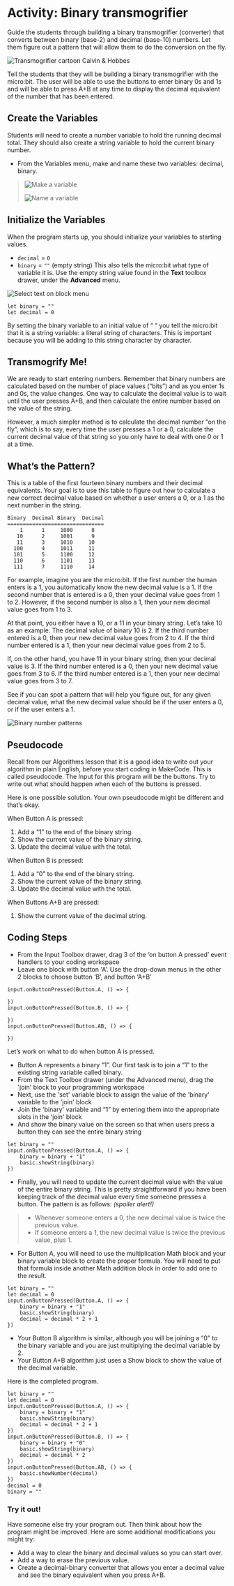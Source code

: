 # Activity: Binary transmogrifier

Guide the students through building a binary transmogrifier (converter) that converts between binary (base-2) and decimal (base-10) numbers. Let them figure out a pattern that will allow them to do the conversion on the fly.

![Transmogrifier cartoon](/static/courses/csintro/binary/transmogrifier.png) Calvin & Hobbes

Tell the students that they will be building a binary transmogrifier with the micro:bit. The user will be able to use the buttons to enter binary 0s and 1s and will be able to press A+B at any time to display the decimal equivalent of the number that has been entered.

## Create the Variables

Students will need to create a number variable to hold the running decimal total. They should also create a string variable to hold the current binary number.

* From the Variables menu, make and name these two variables: decimal, binary.

> ![Make a variable](/static/courses/csintro/binary/make-a-variable.png)
> 
> ![Name a variable](/static/courses/csintro/binary/name-a-variable.png)

## Initialize the Variables

When the program starts up, you should initialize your variables to starting values.

* `decimal` = `0`
* `binary` = `""` (empty string) This also tells the micro:bit what type of variable it is. Use the empty string value found in the **Text** toolbox drawer, under the **Advanced** menu.

![Select text on block menu](/static/courses/csintro/binary/select-text-blocks.png)

```blocks
let binary = ""
let decimal = 0
```

By setting the binary variable to an initial value of “ “ you tell the micro:bit that it is a string variable: a literal string of characters. This is important because you will be adding to this string character by character.

## Transmogrify Me!

We are ready to start entering numbers. Remember that binary numbers are calculated based on the number of place values (“bits”) and as you enter 1s and 0s, the value changes. One way to calculate the decimal value is to wait until the user presses A+B, and then calculate the entire number based on the value of the string.

However, a much simpler method is to calculate the decimal number “on the fly”, which is to say, every time the user presses a 1 or a 0, calculate the current decimal value of that string so you only have to deal with one 0 or 1 at a time.

## What’s the Pattern?

This is a table of the first fourteen binary numbers and their decimal equivalents. Your goal is to use this table to figure out how to calculate a new correct decimal value based on whether a user enters a 0, or a 1 as the next number in the string.

    Binary  Decimal Binary  Decimal
    ===============================
        1      1     1000      8
       10      2     1001      9
       11      3     1010     10
      100      4     1011     11
      101      5     1100     12
      110      6     1101     13
      111      7     1110     14
    

For example, imagine you are the micro:bit. If the first number the human enters is a 1, you automatically know the new decimal value is a 1. If the second number that is entered is a 0, then your decimal value goes from 1 to 2. However, if the second number is also a 1, then your new decimal value goes from 1 to 3.

At that point, you either have a 10, or a 11 in your binary string. Let’s take 10 as an example. The decimal value of binary 10 is 2. If the third number entered is a 0, then your new decimal value goes from 2 to 4. If the third number entered is a 1, then your new decimal value goes from 2 to 5.

If, on the other hand, you have 11 in your binary string, then your decimal value is 3. If the third number entered is a 0, then your new decimal value goes from 3 to 6. If the third number entered is a 1, then your new decimal value goes from 3 to 7.

See if you can spot a pattern that will help you figure out, for any given decimal value, what the new decimal value should be if the user enters a 0, or if the user enters a 1.

![Binary number patterns](/static/courses/csintro/binary/binary-patterns.png)

## Pseudocode

Recall from our Algorithms lesson that it is a good idea to write out your algorithm in plain English, before you start coding in MakeCode. This is called pseudocode. The Input for this program will be the buttons. Try to write out what should happen when each of the buttons is pressed.

Here is one possible solution. Your own pseudocode might be different and that’s okay.

When Button A is pressed:

1. Add a “1” to the end of the binary string.
2. Show the current value of the binary string.
3. Update the decimal value with the total.

When Button B is pressed:

1. Add a “0” to the end of the binary string.
2. Show the current value of the binary string.
3. Update the decimal value with the total.

When Buttons A+B are pressed:

1. Show the current value of the decimal string.

## Coding Steps

* From the Input Toolbox drawer, drag 3 of the ‘on button A pressed’ event handlers to your coding workspace
* Leave one block with button 'A’. Use the drop-down menus in the other 2 blocks to choose button ‘B’, and button ‘A+B’

```block
input.onButtonPressed(Button.A, () => {

})
input.onButtonPressed(Button.B, () => {

})
input.onButtonPressed(Button.AB, () => {

})
```

Let’s work on what to do when button A is pressed.

* Button A represents a binary “1”. Our first task is to join a “1” to the existing string variable called binary.
* From the Text Toolbox drawer (under the Advanced menu), drag the 'join' block to your programming workspace
* Next, use the 'set' variable block to assign the value of the 'binary' variable to the 'join' block
* Join the 'binary' variable and “1” by entering them into the appropriate slots in the 'join' block
* And show the binary value on the screen so that when users press a button they can see the entire binary string

```block
let binary = ""
input.onButtonPressed(Button.A, () => {
    binary = binary + "1"
    basic.showString(binary)
})
```

* Finally, you will need to update the current decimal value with the value of the entire binary string. This is pretty straightforward if you have been keeping track of the decimal value every time someone presses a button. The pattern is as follows: *(spoiler alert!)*

> * Whenever someone enters a 0, the new decimal value is twice the previous value. 
> * If someone enters a 1, the new decimal value is twice the previous value, plus 1.

* For Button A, you will need to use the multiplication Math block and your binary variable block to create the proper formula. You will need to put that formula inside another Math addition block in order to add one to the result.

```block
let binary = ""
let decimal = 0
input.onButtonPressed(Button.A, () => {
    binary = binary + "1"
    basic.showString(binary)
    decimal = decimal * 2 + 1
})
```

* Your Button B algorithm is similar, although you will be joining a “0” to the binary variable and you are just multiplying the decimal variable by 2.
* Your Button A+B algorithm just uses a Show block to show the value of the decimal variable.

Here is the completed program.

```blocks
let binary = ""
let decimal = 0
input.onButtonPressed(Button.A, () => {
    binary = binary + "1"
    basic.showString(binary)
    decimal = decimal * 2 + 1
})
input.onButtonPressed(Button.B, () => {
    binary = binary + "0"
    basic.showString(binary)
    decimal = decimal * 2
})
input.onButtonPressed(Button.AB, () => {
    basic.showNumber(decimal)
})
decimal = 0
binary = ""
```

### Try it out!

Have someone else try your program out. Then think about how the program might be improved. Here are some additional modifications you might try:

* Add a way to clear the binary and decimal values so you can start over.
* Add a way to erase the previous value.
* Create a decimal-binary converter that allows you enter a decimal value and see the binary equivalent when you press A+B.